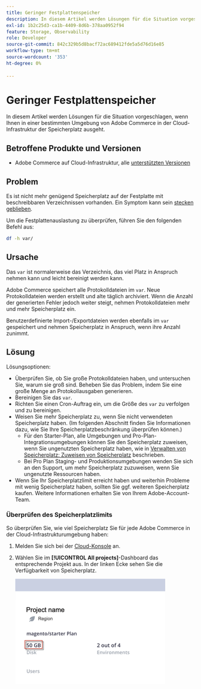 ```yaml
---
title: Geringer Festplattenspeicher
description: In diesem Artikel werden Lösungen für die Situation vorgeschlagen, wenn Ihnen in einer bestimmten Umgebung von Adobe Commerce in der Cloud-Infrastruktur der Speicherplatz ausgeht.
exl-id: 1b2c25d3-ca1b-4409-8d6b-378aa0952f94
feature: Storage, Observability
role: Developer
source-git-commit: 842c329b5d8bacf72ac689412fde5a5d76d16e85
workflow-type: tm+mt
source-wordcount: '353'
ht-degree: 0%

---
```


# Geringer Festplattenspeicher

In diesem Artikel werden Lösungen für die Situation vorgeschlagen, wenn Ihnen in einer bestimmten Umgebung von Adobe Commerce in der Cloud-Infrastruktur der Speicherplatz ausgeht.

## Betroffene Produkte und Versionen

* Adobe Commerce auf Cloud-Infrastruktur, alle [unterstützten Versionen](https://magento.com/sites/default/files/magento-software-lifecycle-policy.pdf)

## Problem

Es ist nicht mehr genügend Speicherplatz auf der Festplatte mit beschreibbaren Verzeichnissen vorhanden. Ein Symptom kann sein [stecken geblieben](https://experienceleague.adobe.com/de/docs/experience-cloud-kcs/kbarticles/ka-26878).

Um die Festplattenauslastung zu überprüfen, führen Sie den folgenden Befehl aus:

```bash
df -h var/
```

## Ursache

Das `var` ist normalerweise das Verzeichnis, das viel Platz in Anspruch nehmen kann und leicht bereinigt werden kann.

Adobe Commerce speichert alle Protokolldateien im `var`. Neue Protokolldateien werden erstellt und alte täglich archiviert. Wenn die Anzahl der generierten Fehler jedoch weiter steigt, nehmen Protokolldateien mehr und mehr Speicherplatz ein.

Benutzerdefinierte Import-/Exportdateien werden ebenfalls im `var` gespeichert und nehmen Speicherplatz in Anspruch, wenn ihre Anzahl zunimmt.

## Lösung

Lösungsoptionen:

* Überprüfen Sie, ob Sie große Protokolldateien haben, und untersuchen Sie, warum sie groß sind. Beheben Sie das Problem, indem Sie eine große Menge an Protokollausgaben generieren.
* Bereinigen Sie das `var`.
* Richten Sie einen Cron-Auftrag ein, um die Größe des `var` zu verfolgen und zu bereinigen.
* Weisen Sie mehr Speicherplatz zu, wenn Sie nicht verwendeten Speicherplatz haben. (Im folgenden Abschnitt finden Sie Informationen dazu, wie Sie Ihre Speicherplatzbeschränkung überprüfen können.)
   * Für den Starter-Plan, alle Umgebungen und Pro-Plan-Integrationsumgebungen können Sie den Speicherplatz zuweisen, wenn Sie ungenutzten Speicherplatz haben, wie in [Verwalten von Speicherplatz: Zuweisen von Speicherplatz](https://experienceleague.adobe.com/de/docs/commerce-cloud-service/user-guide/develop/storage/manage-disk-space#application-disk-space) beschrieben.
   * Bei Pro Plan Staging- und Produktionsumgebungen wenden Sie sich an den Support, um mehr Speicherplatz zuzuweisen, wenn Sie ungenutzte Ressourcen haben.
* Wenn Sie Ihr Speicherplatzlimit erreicht haben und weiterhin Probleme mit wenig Speicherplatz haben, sollten Sie ggf. weiteren Speicherplatz kaufen. Weitere Informationen erhalten Sie von Ihrem Adobe-Account-Team.

### Überprüfen des Speicherplatzlimits

So überprüfen Sie, wie viel Speicherplatz Sie für jede Adobe Commerce in der Cloud-Infrastrukturumgebung haben:

1. Melden Sie sich bei der [Cloud-Konsole](https://console.adobecommerce.com) an.
1. Wählen Sie im **[!UICONTROL All projects]**-Dashboard das entsprechende Projekt aus. In der linken Ecke sehen Sie die Verfügbarkeit von Speicherplatz.

   ![project_space.png](/help/troubleshooting/miscellaneous/assets/project_space.png)
